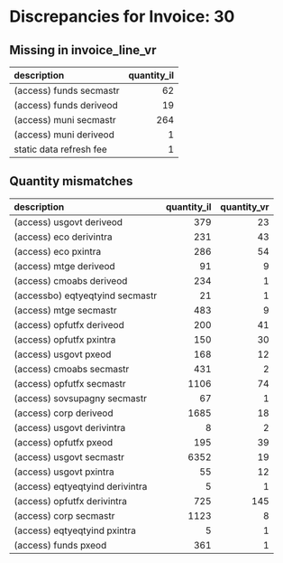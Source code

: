 # Discrepancies for Invoice: 30

## Missing in invoice_line_vr

| description             |   quantity_il |
|:------------------------|--------------:|
| (access) funds secmastr |            62 |
| (access) funds deriveod |            19 |
| (access) muni secmastr  |           264 |
| (access) muni deriveod  |             1 |
| static data refresh fee |             1 |

## Quantity mismatches

| description                     |   quantity_il |   quantity_vr |
|:--------------------------------|--------------:|--------------:|
| (access) usgovt deriveod        |           379 |            23 |
| (access) eco derivintra         |           231 |            43 |
| (access) eco pxintra            |           286 |            54 |
| (access) mtge deriveod          |            91 |             9 |
| (access) cmoabs deriveod        |           234 |             1 |
| (accessbo) eqtyeqtyind secmastr |            21 |             1 |
| (access) mtge secmastr          |           483 |             9 |
| (access) opfutfx deriveod       |           200 |            41 |
| (access) opfutfx pxintra        |           150 |            30 |
| (access) usgovt pxeod           |           168 |            12 |
| (access) cmoabs secmastr        |           431 |             2 |
| (access) opfutfx secmastr       |          1106 |            74 |
| (access) sovsupagny secmastr    |            67 |             1 |
| (access) corp deriveod          |          1685 |            18 |
| (access) usgovt derivintra      |             8 |             2 |
| (access) opfutfx pxeod          |           195 |            39 |
| (access) usgovt secmastr        |          6352 |            19 |
| (access) usgovt pxintra         |            55 |            12 |
| (access) eqtyeqtyind derivintra |             5 |             1 |
| (access) opfutfx derivintra     |           725 |           145 |
| (access) corp secmastr          |          1123 |             8 |
| (access) eqtyeqtyind pxintra    |             5 |             1 |
| (access) funds pxeod            |           361 |             1 |
